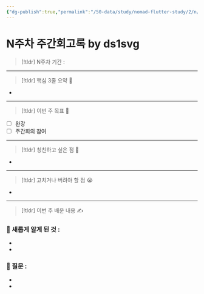 ```yaml
---
{"dg-publish":true,"permalink":"/50-data/study/nomad-flutter-study/2/n/"}
---
```


# N주차 주간회고록 by ds1svg

> [!tldr] N주차
> 기간 : 

---

> [!tldr]  핵심 3줄 요약 💖
- 

---

> [!tldr]  이번 주 목표 🎯
- [ ] 완강
- [ ] 주간희의 참여

---

> [!tldr] 칭친하고 싶은 점 👏
- 

---

> [!tldr] 고치거나 버려야 할 점 😭
- 

---

> [!tldr]  이번 주 배운 내용 ✍️

### 🤩 새롭게 알게 된 것 :
- 
- 

### 🤔 질문 :
- 
- 


